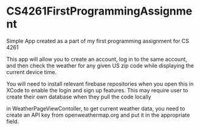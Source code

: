 # CS4261FirstProgrammingAssignment
Simple App created as a part of my first programming assignment for CS 4261

This app will allow you to create an account, log in to the same account, and then check the weather for any given US zip code while displaying the current device time. 

You will need to install relevant firebase repositories when you open this in XCode to enable the login and sign up features. This may require user to create their own database when they pull the code locally

in WeatherPageViewContoller, to get current weather data, you need to create an API key from openweathermap.org and put it in the appropriate field.
